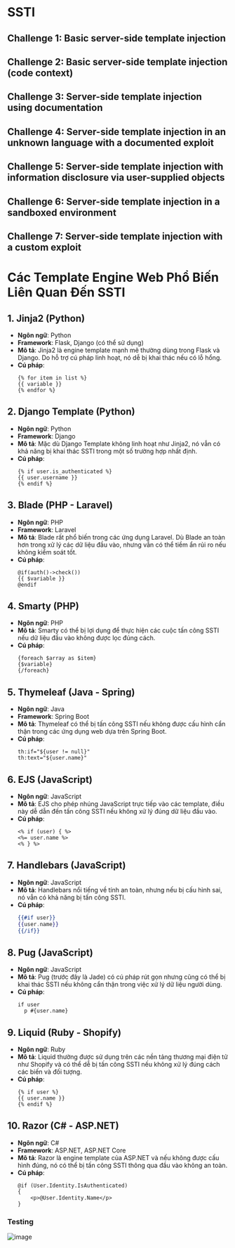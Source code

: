 # SSTI
## Challenge 1: Basic server-side template injection
## Challenge 2: Basic server-side template injection (code context)
## Challenge 3: Server-side template injection using documentation
## Challenge 4: Server-side template injection in an unknown language with a documented exploit
## Challenge 5: Server-side template injection with information disclosure via user-supplied objects
## Challenge 6: Server-side template injection in a sandboxed environment
## Challenge 7: Server-side template injection with a custom exploit
# Các Template Engine Web Phổ Biến Liên Quan Đến SSTI
## 1. Jinja2 (Python)
- **Ngôn ngữ**: Python
- **Framework**: Flask, Django (có thể sử dụng)
- **Mô tả**: Jinja2 là engine template mạnh mẽ thường dùng trong Flask và Django. Do hỗ trợ cú pháp linh hoạt, nó dễ bị khai thác nếu có lỗ hổng.
- **Cú pháp**: 
    ```jinja
    {% for item in list %}
    {{ variable }}
    {% endfor %}
    ```

## 2. Django Template (Python)
- **Ngôn ngữ**: Python
- **Framework**: Django
- **Mô tả**: Mặc dù Django Template không linh hoạt như Jinja2, nó vẫn có khả năng bị khai thác SSTI trong một số trường hợp nhất định.
- **Cú pháp**:
    ```django
    {% if user.is_authenticated %}
    {{ user.username }}
    {% endif %}
    ```

## 3. Blade (PHP - Laravel)
- **Ngôn ngữ**: PHP
- **Framework**: Laravel
- **Mô tả**: Blade rất phổ biến trong các ứng dụng Laravel. Dù Blade an toàn hơn trong xử lý các dữ liệu đầu vào, nhưng vẫn có thể tiềm ẩn rủi ro nếu không kiểm soát tốt.
- **Cú pháp**: 
    ```blade
    @if(auth()->check())
    {{ $variable }}
    @endif
    ```

## 4. Smarty (PHP)
- **Ngôn ngữ**: PHP
- **Mô tả**: Smarty có thể bị lợi dụng để thực hiện các cuộc tấn công SSTI nếu dữ liệu đầu vào không được lọc đúng cách.
- **Cú pháp**: 
    ```smarty
    {foreach $array as $item}
    {$variable}
    {/foreach}
    ```

## 5. Thymeleaf (Java - Spring)
- **Ngôn ngữ**: Java
- **Framework**: Spring Boot
- **Mô tả**: Thymeleaf có thể bị tấn công SSTI nếu không được cấu hình cẩn thận trong các ứng dụng web dựa trên Spring Boot.
- **Cú pháp**: 
    ```thymeleaf
    th:if="${user != null}"
    th:text="${user.name}"
    ```

## 6. EJS (JavaScript)
- **Ngôn ngữ**: JavaScript
- **Mô tả**: EJS cho phép nhúng JavaScript trực tiếp vào các template, điều này dễ dẫn đến tấn công SSTI nếu không xử lý đúng dữ liệu đầu vào.
- **Cú pháp**: 
    ```ejs
    <% if (user) { %>
    <%= user.name %>
    <% } %>
    ```

## 7. Handlebars (JavaScript)
- **Ngôn ngữ**: JavaScript
- **Mô tả**: Handlebars nổi tiếng về tính an toàn, nhưng nếu bị cấu hình sai, nó vẫn có khả năng bị tấn công SSTI.
- **Cú pháp**: 
    ```handlebars
    {{#if user}}
    {{user.name}}
    {{/if}}
    ```

## 8. Pug (JavaScript)
- **Ngôn ngữ**: JavaScript
- **Mô tả**: Pug (trước đây là Jade) có cú pháp rút gọn nhưng cũng có thể bị khai thác SSTI nếu không cẩn thận trong việc xử lý dữ liệu người dùng.
- **Cú pháp**: 
    ```pug
    if user
      p #{user.name}
    ```

## 9. Liquid (Ruby - Shopify)
- **Ngôn ngữ**: Ruby
- **Mô tả**: Liquid thường được sử dụng trên các nền tảng thương mại điện tử như Shopify và có thể dễ bị tấn công SSTI nếu không xử lý đúng cách các biến và đối tượng.
- **Cú pháp**: 
    ```liquid
    {% if user %}
    {{ user.name }}
    {% endif %}
    ```

## 10. Razor (C# - ASP.NET)
- **Ngôn ngữ**: C#
- **Framework**: ASP.NET, ASP.NET Core
- **Mô tả**: Razor là engine template của ASP.NET và nếu không được cấu hình đúng, nó có thể bị tấn công SSTI thông qua đầu vào không an toàn.
- **Cú pháp**: 
    ```razor
    @if (User.Identity.IsAuthenticated)
    {
        <p>@User.Identity.Name</p>
    }
    ```

### Testing
![image](https://github.com/user-attachments/assets/9aac94bc-2044-458d-8d6f-aa73f94e4f1d)
